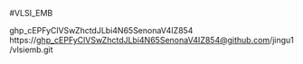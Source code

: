 #VLSI_EMB

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  
https://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@github.com/jingu1/vlsiemb.git
